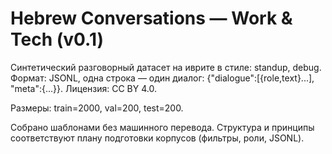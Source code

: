 # Hebrew Conversations — Work & Tech (v0.1)
Синтетический разговорный датасет на иврите в стиле: standup, debug.
Формат: JSONL, одна строка — один диалог: {"dialogue":[{role,text}...], "meta":{...}}.
Лицензия: CC BY 4.0.

Размеры: train=2000, val=200, test=200.

Собрано шаблонами без машинного перевода. Структура и принципы соответствуют плану подготовки корпусов (фильтры, роли, JSONL).

